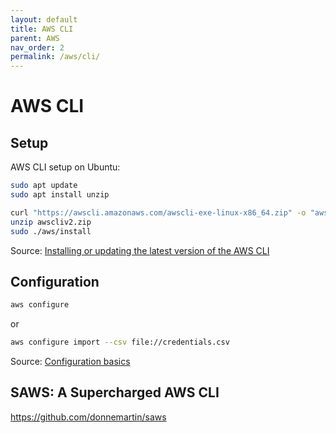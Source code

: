 ```yaml
---
layout: default
title: AWS CLI
parent: AWS
nav_order: 2
permalink: /aws/cli/
---
```


# AWS CLI

## Setup

AWS CLI setup on Ubuntu:

```bash
sudo apt update
sudo apt install unzip
```

```bash
curl "https://awscli.amazonaws.com/awscli-exe-linux-x86_64.zip" -o "awscliv2.zip"
unzip awscliv2.zip
sudo ./aws/install
```

Source: [Installing or updating the latest version of the AWS CLI](https://docs.aws.amazon.com/cli/latest/userguide/getting-started-install.html#getting-started-install-instructions)

## Configuration

```bash
aws configure
```

or 

```bash
aws configure import --csv file://credentials.csv
```

Source: [Configuration basics](https://docs.aws.amazon.com/cli/latest/userguide/cli-configure-quickstart.html)

## SAWS: A Supercharged AWS CLI

https://github.com/donnemartin/saws